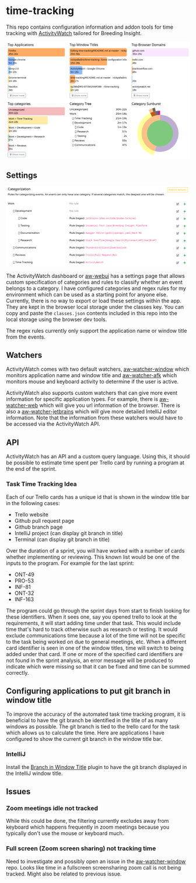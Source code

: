 # time-tracking
This repo contains configuration information and addon tools for time tracking with [ActivityWatch](https://activitywatch.net/) tailored for Breeding Insight.

![Summary](images/summary.jpg?raw=true)

## Settings

![Settings](images/categorization.jpg?raw=true)

The ActivityWatch dashboard or [aw-webui](https://github.com/ActivityWatch/aw-webui) has a settings page that allows custom specification of categories and rules to classify whether an event belongs to a category. I have configured categories and regex rules for my environment which can be used as a starting point for anyone else. Currently, there is no way to export or load these settings within the app. They are kept in the browser local storage under the classes key. You can copy and paste the `classes.json` contents included in this repo into the local storage using the browser dev tools.

The regex rules currently only support the application name or window title from the events. 

## Watchers

ActivityWatch comes with two default watchers, [aw-watcher-window](https://github.com/ActivityWatch/aw-watcher-window) which monitors application name and window title and [aw-watcher-afk](https://github.com/ActivityWatch/aw-watcher-afk) which monitors mouse and keyboard activity to determine if the user is active.

ActivityWatch also supports custom watchers that can give more event information for specific application types. For example, there is [aw-watcher-web](https://github.com/ActivityWatch/aw-watcher-web) which will give you url information of the browser. There is also a [aw-watcher-jetbrains](https://github.com/OlivierMary/aw-watcher-jetbrains) which will give more detailed IntelliJ editor information. Note that the information from these watchers would have to be accessed via the ActivityWatch API.

## API

ActivityWatch has an API and a custom query language. Using this, it should be possible to estimate time spent per Trello card by running a program at the end of the sprint.

### Task Time Tracking Idea

Each of our Trello cards has a unique id that is shown in the window title bar in the following cases:

- Trello website
- Github pull request page
- Github branch page
- IntelliJ project (can display git branch in title)
- Terminal (can display git branch in title)

Over the duration of a sprint, you will have worked with a number of cards whether implementing or reviewing. This known list would be one of the inputs to the program. For example for the last sprint:

- ONT-49
- PRO-53
- INF-81
- ONT-32
- INF-163

The program could go through the sprint days from start to finish looking for these identifiers. When it sees one, say you opened trello to look at the requirements, it will start adding time under that task. This would include time that's hard to track otherwise such as research or testing. It would exclude communications time because a lot of the time will not be specific to the task being worked on due to general meetings, etc. When a different card identifier is seen in one of the window titles, time will switch to being added under that card. If one or more of the specified card identifiers are not found in the sprint analysis, an error message will be produced to indicate which were missing so that it can be fixed and time can be summed correctly.

## Configuring applications to put git branch in window title

To improve the accuracy of the automated task time tracking program, it is beneficial to have the git branch be identified in the title of as many windows as possible. The git branch is tied to the trello card for the task which allows us to calculate the time. Here are applications I have configured to show the current git branch in the window title bar.

### IntelliJ

Install the [Branch in Window Title](https://plugins.jetbrains.com/plugin/9675-branch-in-window-title) plugin to have the git branch displayed in the IntelliJ window title.

## Issues

### Zoom meetings idle not tracked
While this could be done, the filtering currently excludes away from keyboard which happens frequently in zoom meetings because you typically don't use the mouse or keyboard much.

### Full screen (Zoom screen sharing) not tracking time
Need to investigate and possibly open an issue in the [aw-watcher-window](https://github.com/ActivityWatch/aw-watcher-window) repo. Looks like time in a fullscreen screensharing zoom call is not being tracked. Might also be related to previous issue.
